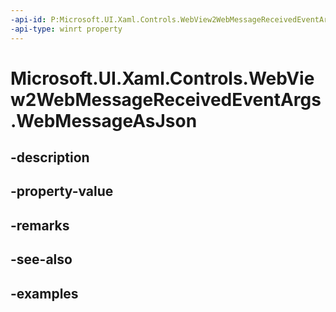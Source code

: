 ```yaml
---
-api-id: P:Microsoft.UI.Xaml.Controls.WebView2WebMessageReceivedEventArgs.WebMessageAsJson
-api-type: winrt property
---
```


# Microsoft.UI.Xaml.Controls.WebView2WebMessageReceivedEventArgs.WebMessageAsJson

<!--
public string WebMessageAsJson { get; }
-->


## -description

## -property-value

## -remarks

## -see-also

## -examples


